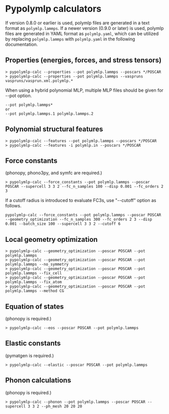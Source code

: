 # Pypolymlp calculators

If version 0.8.0 or earlier is used, polymlp files are generated in a text format as `polymlp.lammps`.
If a newer version (0.9.0 or later) is used, polymlp files are generated in YAML format  as `polymlp.yaml`, which can be utilized by replacing `polymlp.lammps` with `polymlp.yaml` in the following documentation.

## Properties (energies, forces, and stress tensors)

```shell
> pypolymlp-calc --properties --pot polymlp.lammps --poscars */POSCAR
> pypolymlp-calc --properties --pot polymlp.lammps --vaspruns vaspruns/vasprun.xml.polymlp.*
```

When using a hybrid polynomial MLP, multiple MLP files should be given for --pot option.
```
--pot polymlp.lammps*
or
--pot polymlp.lammps.1 polymlp.lammps.2
```

## Polynomial structural features

```shell
> pypolymlp-calc --features --pot polymlp.lammps --poscars */POSCAR
> pypolymlp-calc --features -i polymlp.in --poscars */POSCAR
```

## Force constants

(phonopy, phono3py, and symfc are required.)
```shell
> pypolymlp-calc --force_constants --pot polymlp.lammps --poscar POSCAR --supercell 3 3 2 --fc_n_samples 100 --disp 0.001 --fc_orders 2 3
```
If a cutoff radius is introduced to evaluate FC3s, use "--cutoff" option as follows.
```shell
pypolymlp-calc --force_constants --pot polymlp.lammps --poscar POSCAR --geometry_optimization --fc_n_samples 300 --fc_orders 2 3 --disp 0.001 --batch_size 100 --supercell 3 3 2 --cutoff 6
```

## Local geometry optimization
```shell
> pypolymlp-calc --geometry_optimization --poscar POSCAR --pot polymlp.lammps
> pypolymlp-calc --geometry_optimization --poscar POSCAR --pot polymlp.lammps --no_symmetry
> pypolymlp-calc --geometry_optimization --poscar POSCAR --pot polymlp.lammps --fix_cell
> pypolymlp-calc --geometry_optimization --poscar POSCAR --pot polymlp.lammps --fix_atom
> pypolymlp-calc --geometry_optimization --poscar POSCAR --pot polymlp.lammps --method CG
```

## Equation of states

(phonopy is required.)
```shell
> pypolymlp-calc --eos --poscar POSCAR --pot polymlp.lammps
```

## Elastic constants

(pymatgen is required.)
```shell
> pypolymlp-calc --elastic --poscar POSCAR --pot polymlp.lammps
```


<!--
> pypolymlp-calc --force_constants --pot polymlp.lammps --phono3py_yaml phono3py_params_wurtzite_AlN.yaml.xz
-->

## Phonon calculations

(phonopy is required.)
```shell
> pypolymlp-calc --phonon --pot polymlp.lammps --poscar POSCAR --supercell 3 3 2 --ph_mesh 20 20 20
```
